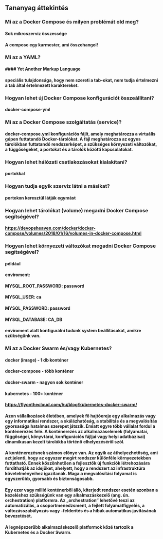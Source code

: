 ## Tananyag áttekintés

### Mi az a Docker Compose és milyen problémát old meg?
#### Sok mikroszerviz összessége
#### A compose egy karmester, ami összehangol!


### Mi az a YAML?
#### #### Yet Another Markup Language
#### speciális tulajdonsága, hogy nem szereti a tab-okat, nem tudja értelmezni a tab által értelmezett karaktereket.

### Hogyan lehet új Docker Compose konfigurációt összeállítani?
#### docker-compose-yml

### Mi az a Docker Compose szolgáltatás (service)?
#### docker-compose.yml konfigurációs fájlt, amely meghatározza a virtuális gépen futtatandó Docker-tárolókat. A fájl meghatározza az egyes tárolókban futtatandó rendszerképet, a szükséges környezeti változókat, a függőségeket, a portokat és a tárolók közötti kapcsolatokat. 
### Hogyan lehet hálózati csatlakozásokat kialakítani?
#### portokkal
### Hogyan tudja egyik szervíz látni a másikat?
#### portokon keresztül látják egymást

### Hogyan lehet tárolókat (volume) megadni Docker Compose segítségével?
#### https://devopsheaven.com/docker/docker-compose/volumes/2018/01/16/volumes-in-docker-compose.html 
### Hogyan lehet környezeti változókat megadni Docker Compose segítségével?
#### például
#### enviroment: 
####   MYSQL_ROOT_PASSWORD: password
####   MYSQL_USER: ca
####   MYSQL_PASSWORD: password
####   MYSQL_DATABASE: CA_DB
#### enviroment alatt konfigurálni tudunk system beállításokat, amikre szükségünk van.

### Mi az a Docker Swarm és/vagy Kubernetes?

#### docker (image) - 1 db konténer
#### docker-compose - több konténer
#### docker-swarm - nagyon sok konténer
#### kubernetes - 100+ konténer
#### https://flyonthecloud.com/hu/blog/kubernetes-docker-swarm/ 
#### Azon vállalkozások életében, amelyek fő hajtóereje egy alkalmazás vagy egy informatikai rendszer, a skálázhatóság, a stabilitás és a megvalósítás gyorsasága hatalmas szerepet játszik. Emiatt egyre több vállalat fordul a konténerezés felé. A konténerezés az alkalmazáselemek (folyamatai, függőségei, könyvtárai, konfigurációs fájljai vagy helyi adatbázisai) dinamikusan kezelt tárolókba történő elhelyezéséről szól. 
     
     
#### A konténerezésnek számos előnye van. Az egyik az áthelyezhetőség, ami azt jelenti, hogy az egyszer megírt rendszer különféle környezetekben futtatható. Ennek köszönhetően a fejlesztők új funkciók létrehozására fordíthatják az idejüket, ahelyett, hogy a rendszert az infrastruktúra követelményeihez igazítanák. Maga a megvalósítási folyamat is egyszerűbb, gyorsabb és biztonságosabb.
     
#### Egy ezer vagy millió konténerből álló, kiterjedt rendszer esetén azonban a kezeléshez szükségünk van egy alkalmazáskezelő (ang. ún. orchestration) platformra. Az „orchestration” lehetővé teszi az automatizálás, a csoportmenedzsment, a fejlett folyamatfigyelés, a változásszabályozás vagy -felderítés és a hibák automatikus javításának bevezetését.
     
 #### A legnépszerűbb alkalmazáskezelő platformok közé tartozik a Kubernetes és a Docker Swarm.